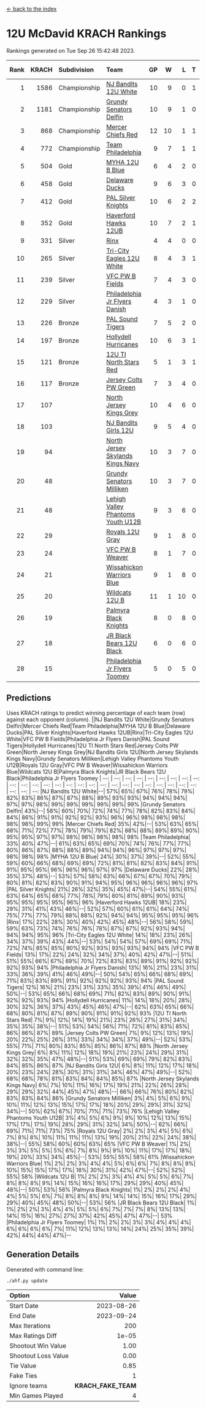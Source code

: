 [<- back to the index](readme.md)
# 12U McDavid KRACH Rankings
Rankings generated on Tue Sep 26 15:42:48 2023.

Rank|KRACH|Subdivision|Team|GP|W|L|T|OTW|OTL|SoS|Exp Wins|Win Diff
---:|---:|:---|:---|---:|---:|---:|---:|---:|---:|---:|---:|---:
1|1586|Championship|[NJ Bandits 12U White](https://gamesheetstats.com/seasons/3659/teams/140510/schedule)|10|9|0|1|1|0|278|10.7|-0.0
2|1181|Championship|[Grundy Senators Delfin](https://gamesheetstats.com/seasons/3659/teams/140501/schedule)|10|9|1|0|0|0|254|9.8|-0.0
3|868|Championship|[Mercer Chiefs Red](https://gamesheetstats.com/seasons/3659/teams/140508/schedule)|12|10|1|1|0|0|271|11.7|-0.0
4|772|Championship|[Team Philadelphia](https://gamesheetstats.com/seasons/3659/teams/140520/schedule)|9|7|1|1|0|0|317|8.7|-0.0
5|504|Gold|[MYHA 12U B Blue](https://gamesheetstats.com/seasons/3659/teams/140509/schedule)|6|4|2|0|1|0|401|4.8|-0.0
6|458|Gold|[Delaware Ducks](https://gamesheetstats.com/seasons/3659/teams/140500/schedule)|9|6|3|0|0|0|409|6.8|-0.0
7|412|Gold|[PAL Silver Knights](https://gamesheetstats.com/seasons/3659/teams/140514/schedule)|10|6|2|2|0|0|425|8.6|0.0
8|352|Gold|[Haverford Hawks 12UB](https://gamesheetstats.com/seasons/3659/teams/140503/schedule)|10|7|2|1|0|0|324|8.7|-0.0
9|331|Silver|[Rinx](https://gamesheetstats.com/seasons/3659/teams/142538/schedule)|4|4|0|0|0|0|53|4.9|0.0
10|265|Silver|[Tri-City Eagles 12U White](https://gamesheetstats.com/seasons/3659/teams/140521/schedule)|8|4|3|1|0|0|436|5.7|-0.0
11|239|Silver|[VFC PW B Fields](https://gamesheetstats.com/seasons/3659/teams/140522/schedule)|7|4|3|0|0|1|462|4.8|-0.0
12|229|Silver|[Philadelphia Jr Flyers Danish](https://gamesheetstats.com/seasons/3659/teams/140517/schedule)|4|3|1|0|0|0|224|3.9|0.0
13|226|Bronze|[PAL Sound Tigers](https://gamesheetstats.com/seasons/3659/teams/140515/schedule)|7|5|2|0|0|0|194|5.9|0.0
14|197|Bronze|[Hollydell Hurricanes](https://gamesheetstats.com/seasons/3659/teams/140504/schedule)|10|6|3|1|0|1|226|7.7|-0.0
15|121|Bronze|[12U TI North Stars Red](https://gamesheetstats.com/seasons/3659/teams/140499/schedule)|5|1|3|1|0|0|331|2.7|0.0
16|117|Bronze|[Jersey Colts PW Green](https://gamesheetstats.com/seasons/3659/teams/140505/schedule)|7|3|4|0|0|0|283|3.9|0.0
17|107||[North Jersey Kings Grey](https://gamesheetstats.com/seasons/3659/teams/140512/schedule)|10|4|6|0|0|0|370|4.9|0.0
18|103||[NJ Bandits Girls 12U](https://gamesheetstats.com/seasons/3659/teams/140511/schedule)|9|5|4|0|0|0|122|5.9|0.0
19|94||[North Jersey Skylands Kings Navy](https://gamesheetstats.com/seasons/3659/teams/140513/schedule)|10|3|7|0|1|0|526|3.9|0.0
20|48||[Grundy Senators Milliken](https://gamesheetstats.com/seasons/3659/teams/140502/schedule)|10|3|7|0|0|0|196|3.9|0.0
21|48||[Lehigh Valley Phantoms Youth U12B](https://gamesheetstats.com/seasons/3659/teams/140507/schedule)|9|3|6|0|0|0|177|3.9|0.0
22|29||[Royals 12U Gray](https://gamesheetstats.com/seasons/3659/teams/140519/schedule)|9|1|8|0|0|1|359|1.9|0.0
23|24||[VFC PW B Weaver](https://gamesheetstats.com/seasons/3659/teams/140523/schedule)|8|1|7|0|1|0|281|1.9|0.0
24|21||[Wissahickon Warriors Blue](https://gamesheetstats.com/seasons/3659/teams/140525/schedule)|9|1|8|0|0|1|206|1.9|0.0
25|20||[Wildcats 12U B](https://gamesheetstats.com/seasons/3659/teams/140524/schedule)|11|1|10|0|0|0|478|1.9|0.0
26|19||[Palmyra Black Knights](https://gamesheetstats.com/seasons/3659/teams/140516/schedule)|8|0|8|0|0|0|330|0.9|0.0
27|18||[JR Black Bears 12U Black](https://gamesheetstats.com/seasons/3659/teams/140506/schedule)|6|0|6|0|0|0|447|0.9|0.0
28|15||[Philadelphia Jr Flyers Toomey](https://gamesheetstats.com/seasons/3659/teams/140518/schedule)|5|0|5|0|0|0|208|0.9|0.0

## Predictions
Uses KRACH ratings to predict winning percentage of each team (row) against each opponent (column).
||NJ Bandits 12U White|Grundy Senators Delfin|Mercer Chiefs Red|Team Philadelphia|MYHA 12U B Blue|Delaware Ducks|PAL Silver Knights|Haverford Hawks 12UB|Rinx|Tri-City Eagles 12U White|VFC PW B Fields|Philadelphia Jr Flyers Danish|PAL Sound Tigers|Hollydell Hurricanes|12U TI North Stars Red|Jersey Colts PW Green|North Jersey Kings Grey|NJ Bandits Girls 12U|North Jersey Skylands Kings Navy|Grundy Senators Milliken|Lehigh Valley Phantoms Youth U12B|Royals 12U Gray|VFC PW B Weaver|Wissahickon Warriors Blue|Wildcats 12U B|Palmyra Black Knights|JR Black Bears 12U Black|Philadelphia Jr Flyers Toomey
| --: | --: | --: | --: | --: | --: | --: | --: | --: | --: | --: | --: | --: | --: | --: | --: | --: | --: | --: | --: | --: | --: | --: | --: | --: | --: | --: | --: | --: 
|NJ Bandits 12U White|--| 57%| 65%| 67%| 76%| 78%| 79%| 82%| 83%| 86%| 87%| 87%| 88%| 89%| 93%| 93%| 94%| 94%| 94%| 97%| 97%| 98%| 99%| 99%| 99%| 99%| 99%| 99%
|Grundy Senators Delfin| 43%|--| 58%| 60%| 70%| 72%| 74%| 77%| 78%| 82%| 83%| 84%| 84%| 86%| 91%| 91%| 92%| 92%| 93%| 96%| 96%| 98%| 98%| 98%| 98%| 98%| 99%| 99%
|Mercer Chiefs Red| 35%| 42%|--| 53%| 63%| 65%| 68%| 71%| 72%| 77%| 78%| 79%| 79%| 82%| 88%| 88%| 89%| 89%| 90%| 95%| 95%| 97%| 97%| 98%| 98%| 98%| 98%| 98%
|Team Philadelphia| 33%| 40%| 47%|--| 61%| 63%| 65%| 69%| 70%| 74%| 76%| 77%| 77%| 80%| 86%| 87%| 88%| 88%| 89%| 94%| 94%| 96%| 97%| 97%| 97%| 98%| 98%| 98%
|MYHA 12U B Blue| 24%| 30%| 37%| 39%|--| 52%| 55%| 59%| 60%| 66%| 68%| 69%| 69%| 72%| 81%| 81%| 82%| 83%| 84%| 91%| 91%| 95%| 95%| 96%| 96%| 96%| 97%| 97%
|Delaware Ducks| 22%| 28%| 35%| 37%| 48%|--| 53%| 57%| 58%| 63%| 66%| 67%| 67%| 70%| 79%| 80%| 81%| 82%| 83%| 90%| 91%| 94%| 95%| 96%| 96%| 96%| 96%| 97%
|PAL Silver Knights| 21%| 26%| 32%| 35%| 45%| 47%|--| 54%| 55%| 61%| 63%| 64%| 65%| 68%| 77%| 78%| 79%| 80%| 81%| 89%| 90%| 93%| 95%| 95%| 95%| 95%| 96%| 96%
|Haverford Hawks 12UB| 18%| 23%| 29%| 31%| 41%| 43%| 46%|--| 52%| 57%| 60%| 61%| 61%| 64%| 74%| 75%| 77%| 77%| 79%| 88%| 88%| 92%| 94%| 94%| 95%| 95%| 95%| 96%
|Rinx| 17%| 22%| 28%| 30%| 40%| 42%| 45%| 48%|--| 56%| 58%| 59%| 59%| 63%| 73%| 74%| 76%| 76%| 78%| 87%| 87%| 92%| 93%| 94%| 94%| 94%| 95%| 96%
|Tri-City Eagles 12U White| 14%| 18%| 23%| 26%| 34%| 37%| 39%| 43%| 44%|--| 53%| 54%| 54%| 57%| 69%| 69%| 71%| 72%| 74%| 85%| 85%| 90%| 92%| 93%| 93%| 93%| 94%| 94%
|VFC PW B Fields| 13%| 17%| 22%| 24%| 32%| 34%| 37%| 40%| 42%| 47%|--| 51%| 51%| 55%| 66%| 67%| 69%| 70%| 72%| 83%| 83%| 89%| 91%| 92%| 92%| 92%| 93%| 94%
|Philadelphia Jr Flyers Danish| 13%| 16%| 21%| 23%| 31%| 33%| 36%| 39%| 41%| 46%| 49%|--| 50%| 54%| 65%| 66%| 68%| 69%| 71%| 83%| 83%| 89%| 91%| 92%| 92%| 92%| 93%| 94%
|PAL Sound Tigers| 12%| 16%| 21%| 23%| 31%| 33%| 35%| 39%| 41%| 46%| 49%| 50%|--| 53%| 65%| 66%| 68%| 69%| 71%| 82%| 83%| 89%| 90%| 91%| 92%| 92%| 93%| 94%
|Hollydell Hurricanes| 11%| 14%| 18%| 20%| 28%| 30%| 32%| 36%| 37%| 43%| 45%| 46%| 47%|--| 62%| 63%| 65%| 66%| 68%| 80%| 81%| 87%| 89%| 90%| 91%| 91%| 92%| 93%
|12U TI North Stars Red|  7%|  9%| 12%| 14%| 19%| 21%| 23%| 26%| 27%| 31%| 34%| 35%| 35%| 38%|--| 51%| 53%| 54%| 56%| 71%| 72%| 81%| 83%| 85%| 86%| 86%| 87%| 89%
|Jersey Colts PW Green|  7%|  9%| 12%| 13%| 19%| 20%| 22%| 25%| 26%| 31%| 33%| 34%| 34%| 37%| 49%|--| 52%| 53%| 55%| 71%| 71%| 80%| 83%| 85%| 85%| 86%| 87%| 88%
|North Jersey Kings Grey|  6%|  8%| 11%| 12%| 18%| 19%| 21%| 23%| 24%| 29%| 31%| 32%| 32%| 35%| 47%| 48%|--| 51%| 53%| 69%| 69%| 79%| 82%| 83%| 84%| 85%| 86%| 87%
|NJ Bandits Girls 12U|  6%|  8%| 11%| 12%| 17%| 18%| 20%| 23%| 24%| 28%| 30%| 31%| 31%| 34%| 46%| 47%| 49%|--| 52%| 68%| 68%| 78%| 81%| 83%| 84%| 84%| 85%| 87%
|North Jersey Skylands Kings Navy|  6%|  7%| 10%| 11%| 16%| 17%| 19%| 21%| 22%| 26%| 28%| 29%| 29%| 32%| 44%| 45%| 47%| 48%|--| 66%| 66%| 76%| 80%| 82%| 83%| 83%| 84%| 86%
|Grundy Senators Milliken|  3%|  4%|  5%|  6%|  9%| 10%| 11%| 12%| 13%| 15%| 17%| 17%| 18%| 20%| 29%| 29%| 31%| 32%| 34%|--| 50%| 62%| 67%| 70%| 71%| 71%| 73%| 76%
|Lehigh Valley Phantoms Youth U12B|  3%|  4%|  5%|  6%|  9%|  9%| 10%| 12%| 13%| 15%| 17%| 17%| 17%| 19%| 28%| 29%| 31%| 32%| 34%| 50%|--| 62%| 66%| 69%| 71%| 71%| 73%| 75%
|Royals 12U Gray|  2%|  2%|  3%|  4%|  5%|  6%|  7%|  8%|  8%| 10%| 11%| 11%| 11%| 13%| 19%| 20%| 21%| 22%| 24%| 38%| 38%|--| 55%| 58%| 60%| 60%| 63%| 65%
|VFC PW B Weaver|  1%|  2%|  3%|  3%|  5%|  5%|  5%|  6%|  7%|  8%|  9%|  9%| 10%| 11%| 17%| 17%| 18%| 19%| 20%| 33%| 34%| 45%|--| 53%| 55%| 55%| 58%| 61%
|Wissahickon Warriors Blue|  1%|  2%|  2%|  3%|  4%|  4%|  5%|  6%|  6%|  7%|  8%|  8%|  9%| 10%| 15%| 15%| 17%| 17%| 18%| 30%| 31%| 42%| 47%|--| 52%| 52%| 55%| 58%
|Wildcats 12U B|  1%|  2%|  2%|  3%|  4%|  4%|  5%|  5%|  6%|  7%|  8%|  8%|  8%|  9%| 14%| 15%| 16%| 16%| 17%| 29%| 29%| 40%| 45%| 48%|--| 50%| 53%| 56%
|Palmyra Black Knights|  1%|  2%|  2%|  2%|  4%|  4%|  5%|  5%|  6%|  7%|  8%|  8%|  8%|  9%| 14%| 14%| 15%| 16%| 17%| 29%| 29%| 40%| 45%| 48%| 50%|--| 53%| 56%
|JR Black Bears 12U Black|  1%|  1%|  2%|  2%|  3%|  4%|  4%|  5%|  5%|  6%|  7%|  7%|  7%|  8%| 13%| 13%| 14%| 15%| 16%| 27%| 27%| 37%| 42%| 45%| 47%| 47%|--| 53%
|Philadelphia Jr Flyers Toomey|  1%|  1%|  2%|  2%|  3%|  3%|  4%|  4%|  4%|  6%|  6%|  6%|  6%|  7%| 11%| 12%| 13%| 13%| 14%| 24%| 25%| 35%| 39%| 42%| 44%| 44%| 47%|--

## Generation Details

Generated with command line:
```
./ahf.py update
```

| Option | Value |
| :----- | ----: |
| Start Date | 2023-08-26 |
| End Date | 2023-09-24 |
| Max Iterations | 200 |
| Max Ratings Diff | 1e-05 |
| Shootout Win Value | 1.00 |
| Shootout Loss Value | 0.00 |
| Tie Value | 0.85 |
| Fake Ties | 1 |
| Ignore teams | __KRACH_FAKE_TEAM__ |
| Min Games Played | 4 |

